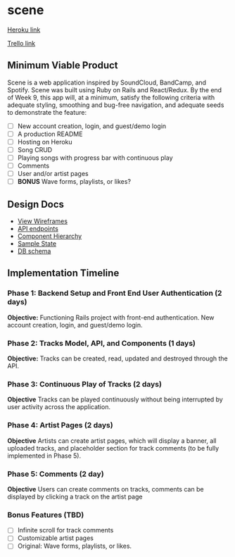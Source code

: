 # scene

[Heroku link][heroku]

[Trello link][trello]

[heroku]: https://localscene.herokuapp.com
[trello]: https://trello.com/b/Dh7Xnoeq

## Minimum Viable Product

Scene is a web application inspired by SoundCloud, BandCamp, and Spotify. Scene was built using Ruby on Rails and React/Redux. By the end of Week 9, this app will, at a minimum, satisfy the following criteria with adequate styling, smoothing and bug-free navigation, and adequate seeds to demonstrate the feature:

- [ ] New account creation, login, and guest/demo login
- [ ] A production README
- [ ] Hosting on Heroku
- [ ] Song CRUD
- [ ] Playing songs with progress bar with continuous play
- [ ] Comments
- [ ] User and/or artist pages
- [ ] **BONUS** Wave forms, playlists, or likes?

## Design Docs
* [View Wireframes][wireframes]
* [API endpoints][api-endpoints]
* [Component Hierarchy][component-hierarchy]
* [Sample State][sample-state]
* [DB schema][schema]

[wireframes]: wireframes
[api-endpoints]: api-endpoints.md
[component-hierarchy]: component-hierarchy.md
[sample-state]: sample-state.md
[schema]: schema.md

## Implementation Timeline

### Phase 1: Backend Setup and Front End User Authentication (2 days)

**Objective:** Functioning Rails project with front-end authentication. New account creation, login, and guest/demo login.

### Phase 2: Tracks Model, API, and Components (1 days)

**Objective:** Tracks can be created, read, updated and destroyed through
the API.

### Phase 3: Continuous Play of Tracks (2 days)

**Objective** Tracks can be played continuously without being interrupted by user activity across the application.

### Phase 4: Artist Pages (2 days)

**Objective** Artists can create artist pages, which will display a banner, all uploaded tracks, and placeholder section for track comments (to be fully implemented in Phase 5).

### Phase 5: Comments (2 day)

**Objective** Users can create comments on tracks, comments can be displayed by clicking a track on the artist page

### Bonus Features (TBD)
- [ ] Infinite scroll for track comments
- [ ] Customizable artist pages
- [ ] Original: Wave forms, playlists, or likes.
